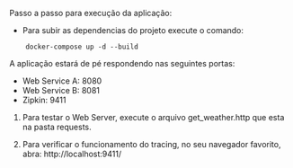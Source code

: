 Passo a passo para execução da aplicação:

* Para subir as dependencias do projeto execute o comando:
```
    docker-compose up -d --build
```
A aplicação estará de pé respondendo nas seguintes portas:
* Web Service A: 8080
* Web Service B: 8081
* Zipkin: 9411

1. Para testar o Web Server, execute o arquivo get_weather.http que esta na pasta requests.

2. Para verificar o funcionamento do tracing, no seu navegador favorito, abra: http://localhost:9411/